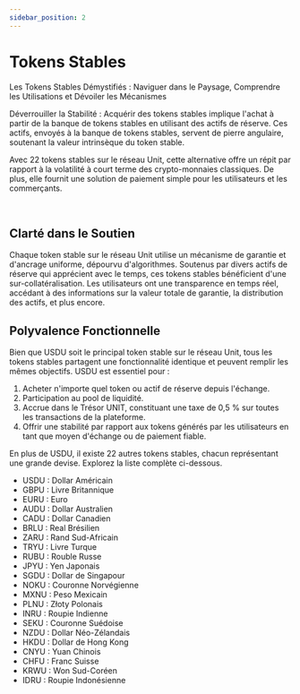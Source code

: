 ```yaml
---
sidebar_position: 2
---
```


# Tokens Stables

Les Tokens Stables Démystifiés : Naviguer dans le Paysage, Comprendre les Utilisations et Dévoiler les Mécanismes

Déverrouiller la Stabilité : Acquérir des tokens stables implique l'achat à partir de la banque de tokens stables en utilisant des actifs de réserve. Ces actifs, envoyés à la banque de tokens stables, servent de pierre angulaire, soutenant la valeur intrinsèque du token stable.

Avec 22 tokens stables sur le réseau Unit, cette alternative offre un répit par rapport à la volatilité à court terme des crypto-monnaies classiques. De plus, elle fournit une solution de paiement simple pour les utilisateurs et les commerçants.

<br />

## Clarté dans le Soutien

Chaque token stable sur le réseau Unit utilise un mécanisme de garantie et d'ancrage uniforme, dépourvu d'algorithmes. Soutenus par divers actifs de réserve qui apprécient avec le temps, ces tokens stables bénéficient d'une sur-collatéralisation. Les utilisateurs ont une transparence en temps réel, accédant à des informations sur la valeur totale de garantie, la distribution des actifs, et plus encore.

## Polyvalence Fonctionnelle

Bien que USDU soit le principal token stable sur le réseau Unit, tous les tokens stables partagent une fonctionnalité identique et peuvent remplir les mêmes objectifs. USDU est essentiel pour :

1. Acheter n'importe quel token ou actif de réserve depuis l'échange.
2. Participation au pool de liquidité.
3. Accrue dans le Trésor UNIT, constituant une taxe de 0,5 % sur toutes les transactions de la plateforme.
4. Offrir une stabilité par rapport aux tokens générés par les utilisateurs en tant que moyen d'échange ou de paiement fiable.

En plus de USDU, il existe 22 autres tokens stables, chacun représentant une grande devise. Explorez la liste complète ci-dessous.

- USDU : Dollar Américain
- GBPU : Livre Britannique
- EURU : Euro
- AUDU : Dollar Australien
- CADU : Dollar Canadien
- BRLU : Real Brésilien
- ZARU : Rand Sud-Africain
- TRYU : Livre Turque
- RUBU : Rouble Russe
- JPYU : Yen Japonais
- SGDU : Dollar de Singapour
- NOKU : Couronne Norvégienne
- MXNU : Peso Mexicain
- PLNU : Złoty Polonais
- INRU : Roupie Indienne
- SEKU : Couronne Suédoise
- NZDU : Dollar Néo-Zélandais
- HKDU : Dollar de Hong Kong
- CNYU : Yuan Chinois
- CHFU : Franc Suisse
- KRWU : Won Sud-Coréen
- IDRU : Roupie Indonésienne
